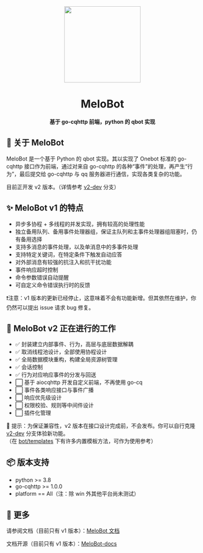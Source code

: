 <div align="center">
<img width=200 src="https://proj.glowmem.com/MeloBot/images/icon.png" />
<h1>MeloBot</h1>
<p><strong>基于 go-cqhttp 前端，python 的 qbot 实现</strong></p>
</div>

## 🎉 关于 MeloBot

MeloBot 是一个基于 Python 的 qbot 实现。其以实现了 Onebot 标准的 go-cqhttp 接口作为前端，通过对来自 go-cqhttp 的各种“事件”的处理，再产生“行为”，最后提交给 go-cqhttp 与 qq 服务器进行通信，实现各类复杂的功能。

目前正开发 v2 版本。（详情参考 [v2-dev](https://github.com/AiCorein/Qbot-MeloBot/tree/v2-dev) 分支）

## ✨ MeloBot v1 的特点
- 异步多协程 + 多线程的并发实现，拥有较高的处理性能
- 独立备用队列、备用事件处理器组，保证主队列和主事件处理器组阻塞时，仍有备用选择
- 支持多消息的事件处理，以及单消息中的多事件处理
- 支持特定关键词，在特定条件下触发自动应答
- 对外部消息有较强的抗注入和抗干扰功能
- 事件响应超时控制
- 命令参数错误自动提醒
- 可自定义命令错误执行时的反馈

❗注意：v1 版本的更新已经停止，这意味着不会有功能新增。但其依然在维护，你仍然可以提出 issue 请求 bug 修复。

## 🚧 MeloBot v2 正在进行的工作
- ✅ 封装建立内部事件、行为，高层与底层数据解耦
- ✅ 取消线程池设计，全部使用协程设计
- ✅ 全局数据模块重构，构建全局资源树管理
- ✅ 会话控制
- ✅ 行为对应响应事件的分发与回送
- ⬜ 基于 aiocqhttp 开发自定义前端，不再使用 go-cq
- ⬜ 事件各类响应接口与事件广播
- ⬜ 响应优先级设计
- ⬜ 权限校验、规则等中间件设计
- ⬜ 插件化管理

🌱 提示：为保证兼容性，v2 版本在接口设计完成前，不会发布。你可以自行克隆 [v2-dev](https://github.com/AiCorein/Qbot-MeloBot/tree/v2-dev) 分支体验新功能。<br />
（在 [bot/templates](https://github.com/AiCorein/Qbot-MeloBot/tree/v2-dev/bot/templates) 下有许多内置模板方法，可作为使用参考）

## 📦️ 版本支持
- python >= 3.8
- go-cqhttp >= 1.0.0
- platform == All（注：除 win 外其他平台尚未测试）

## 💬 更多
请参阅文档（目前只有 v1 版本）：[MeloBot 文档](https://proj.glowmem.com/MeloBot/)

文档开源（目前只有 v1 版本）：[MeloBot-docs](https://github.com/AiCorein/Qbot-MeloBot-docs)
